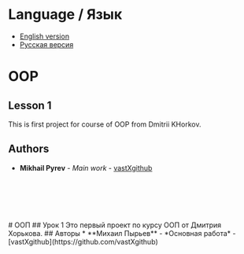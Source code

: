 # Language / Язык
* [English version](https://github.com/vastXgithub/OOP_lesson_1/blob/master/README.md#oop)
* [Русская версия](https://github.com/vastXgithub/OOP_lesson_1/blob/master/README.md#%D0%BE%D0%BE%D0%BF)
# OOP
## Lesson 1
This is first project for course of OOP from Dmitrii KHorkov.
## Authors
* **Mikhail Pyrev** - *Main work* - [vastXgithub](https://github.com/vastXgithub)

<br />
<br />
<br />
<br />
<br />
# ООП
## Урок 1
Это первый проект по курсу ООП от Дмитрия Хорькова.
## Авторы
* **Михаил Пырьев** - *Основная работа* - [vastXgithub](https://github.com/vastXgithub)
